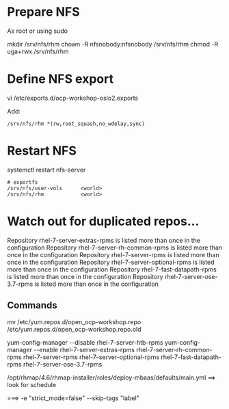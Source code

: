 
# Prepare NFS

As root or using sudo

mkdir /srv/nfs/rhm
chown -R nfsnobody:nfsnobody /srv/nfs/rhm
chmod -R uga+rwx /srv/nfs/rhm


# Define NFS export
vi /etc/exports.d/ocp-workshop-oslo2.exports

Add:

```
/srv/nfs/rhm *(rw,root_squash,no_wdelay,sync)
```

# Restart NFS

systemctl restart nfs-server

```
# exportfs 
/srv/nfs/user-vols      <world>
/srv/nfs/rhm  	        <world>
```

# Watch out for duplicated repos...
Repository rhel-7-server-extras-rpms is listed more than once in the configuration
Repository rhel-7-server-rh-common-rpms is listed more than once in the configuration
Repository rhel-7-server-rpms is listed more than once in the configuration
Repository rhel-7-server-optional-rpms is listed more than once in the configuration
Repository rhel-7-fast-datapath-rpms is listed more than once in the configuration
Repository rhel-7-server-ose-3.7-rpms is listed more than once in the configuration

## Commands
mv /etc/yum.repos.d/open_ocp-workshop.repo /etc/yum.repos.d/open_ocp-workshop.repo.old

yum-config-manager --disable rhel-7-server-htb-rpms
yum-config-manager --enable rhel-7-server-extras-rpms rhel-7-server-rh-common-rpms rhel-7-server-rpms rhel-7-server-optional-rpms rhel-7-fast-datapath-rpms rhel-7-server-ose-3.7-rpms


/opt/rhmap/4.6/rhmap-installer/roles/deploy-mbaas/defaults/main.yml ==> look for schedule

===> -e "strict_mode=false" --skip-tags "label"

